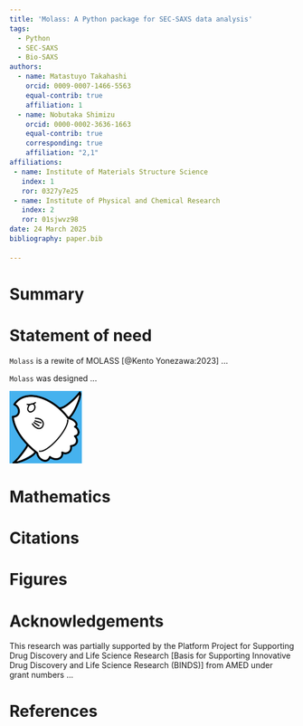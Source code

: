 ```yaml
---
title: 'Molass: A Python package for SEC-SAXS data analysis'
tags:
  - Python
  - SEC-SAXS
  - Bio-SAXS
authors:
  - name: Matastuyo Takahashi
    orcid: 0009-0007-1466-5563
    equal-contrib: true
    affiliation: 1
  - name: Nobutaka Shimizu
    orcid: 0000-0002-3636-1663
    equal-contrib: true
    corresponding: true
    affiliation: "2,1"
affiliations:
 - name: Institute of Materials Structure Science
   index: 1
   ror: 0327y7e25
 - name: Institute of Physical and Chemical Research
   index: 2
   ror: 01sjwvz98
date: 24 March 2025
bibliography: paper.bib

---
```


# Summary


# Statement of need

`Molass` is a rewite of MOLASS [@Kento Yonezawa:2023] ...

`Molass` was designed ...

![Logo of Molass Library](docs/_static/molamola.png)

# Mathematics


# Citations


# Figures


# Acknowledgements

This research was partially supported by the Platform Project for Supporting Drug Discovery and Life Science Research [Basis for Supporting Innovative Drug Discovery and Life Science Research (BINDS)] from AMED under grant numbers ...

# References

